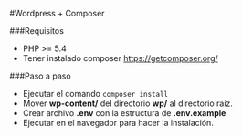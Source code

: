 #Wordpress + Composer

###Requisitos
* PHP >= 5.4
* Tener instalado composer https://getcomposer.org/

###Paso a paso

* Ejecutar el comando `composer install`
* Mover **wp-content/** del directorio **wp/** al directorio raíz.
* Crear archivo **.env** con la estructura de **.env.example**
* Ejecutar en el navegador para hacer la instalación.
